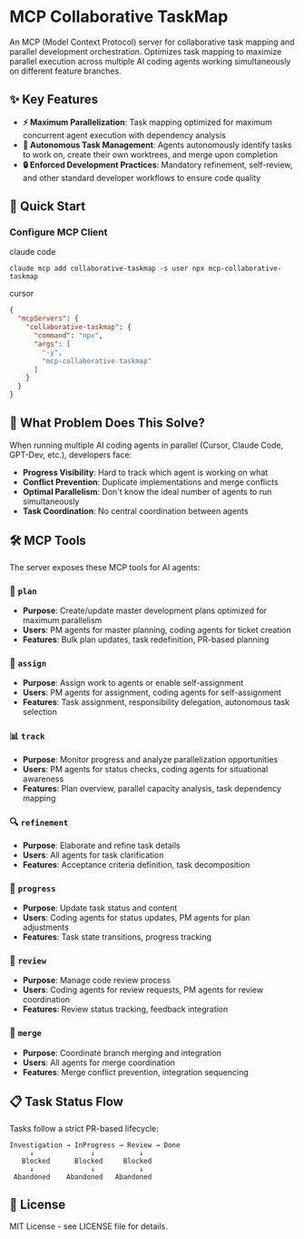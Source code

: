 # MCP Collaborative TaskMap

An MCP (Model Context Protocol) server for collaborative task mapping and parallel development orchestration. Optimizes task mapping to maximize parallel execution across multiple AI coding agents working simultaneously on different feature branches.

## ✨ Key Features

- **⚡ Maximum Parallelization**: Task mapping optimized for maximum concurrent agent execution with dependency analysis
- **🤖 Autonomous Task Management**: Agents autonomously identify tasks to work on, create their own worktrees, and merge upon completion
- **🔒 Enforced Development Practices**: Mandatory refinement, self-review, and other standard developer workflows to ensure code quality

## 🚀 Quick Start
### Configure MCP Client

claude code
```
claude mcp add collaborative-taskmap -s user npx mcp-collaborative-taskmap
```

cursor
```json
{
  "mcpServers": {
    "collaborative-taskmap": {
      "command": "npx",
      "args": [
        "-y",
        "mcp-collaborative-taskmap"
      ]
    }
  }
}
```

## 🎯 What Problem Does This Solve?

When running multiple AI coding agents in parallel (Cursor, Claude Code, GPT-Dev, etc.), developers face:

- **Progress Visibility**: Hard to track which agent is working on what
- **Conflict Prevention**: Duplicate implementations and merge conflicts
- **Optimal Parallelism**: Don't know the ideal number of agents to run simultaneously
- **Task Coordination**: No central coordination between agents

## 🛠️ MCP Tools

The server exposes these MCP tools for AI agents:

### 🧠 `plan`
- **Purpose**: Create/update master development plans optimized for maximum parallelism
- **Users**: PM agents for master planning, coding agents for ticket creation
- **Features**: Bulk plan updates, task redefinition, PR-based planning

### 👤 `assign`
- **Purpose**: Assign work to agents or enable self-assignment
- **Users**: PM agents for assignment, coding agents for self-assignment
- **Features**: Task assignment, responsibility delegation, autonomous task selection

### 📊 `track`
- **Purpose**: Monitor progress and analyze parallelization opportunities
- **Users**: PM agents for status checks, coding agents for situational awareness
- **Features**: Plan overview, parallel capacity analysis, task dependency mapping

### 🔍 `refinement`
- **Purpose**: Elaborate and refine task details
- **Users**: All agents for task clarification
- **Features**: Acceptance criteria definition, task decomposition

### 🔄 `progress`
- **Purpose**: Update task status and content
- **Users**: Coding agents for status updates, PM agents for plan adjustments
- **Features**: Task state transitions, progress tracking

### 👀 `review`
- **Purpose**: Manage code review process
- **Users**: Coding agents for review requests, PM agents for review coordination
- **Features**: Review status tracking, feedback integration

### 🔀 `merge`
- **Purpose**: Coordinate branch merging and integration
- **Users**: All agents for merge coordination
- **Features**: Merge conflict prevention, integration sequencing

## 📋 Task Status Flow

Tasks follow a strict PR-based lifecycle:

```
Investigation → InProgress → Review → Done
     ↓              ↓           ↓
   Blocked      Blocked     Blocked
     ↓              ↓           ↓
 Abandoned    Abandoned   Abandoned
```

## 📄 License

MIT License - see LICENSE file for details.
